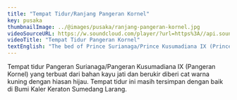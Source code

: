 ```yaml
---
title: "Tempat Tidur/Ranjang Pangeran Kornel"
key: pusaka
thumbnailImage: ../@images/pusaka/ranjang-pangeran-kornel.jpg
videoSourceURL: https://w.soundcloud.com/player/?url=https%3A//api.soundcloud.com/tracks/1171307671&color=%23ff5500&auto_play=true&hide_related=false&show_comments=true&show_user=true&show_reposts=false&show_teaser=true
videoTitle: "Tempat Tidur Pangeran Kornel"
textEnglish: "The bed of Prince Surianaga/Prince Kusumadiana IX (Prince Kornel) made of teak wood and carved with yellow paint with a little green decoration. This bed is still well stored in Bumi Kaler, Sumedang Larang Palace."
---
```


Tempat tidur Pangeran Surianaga/Pangeran Kusumadiana IX (Pangeran Kornel) yang terbuat dari bahan kayu jati dan berukir diberi cat warna kuning dengan  hiasan hijau. Tempat tidur ini masih tersimpan dengan baik di Bumi Kaler Keraton Sumedang Larang.